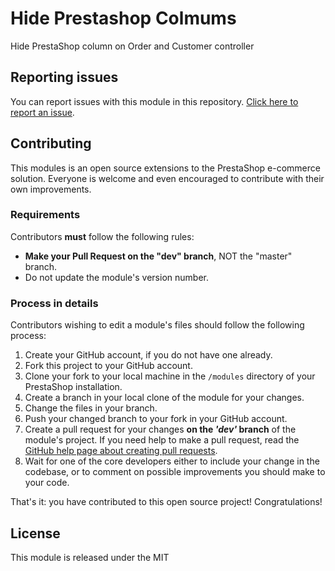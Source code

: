 # Hide Prestashop Colmums

Hide PrestaShop column on Order and Customer controller

## Reporting issues

You can report issues with this module in this repository. [Click here to report an issue][report-issue]. 

## Contributing

This modules is an open source extensions to the PrestaShop e-commerce solution. Everyone is welcome and even encouraged to contribute with their own improvements.

### Requirements

Contributors **must** follow the following rules:

* **Make your Pull Request on the "dev" branch**, NOT the "master" branch.
* Do not update the module's version number.

### Process in details

Contributors wishing to edit a module's files should follow the following process:

1. Create your GitHub account, if you do not have one already.
2. Fork this project to your GitHub account.
3. Clone your fork to your local machine in the ```/modules``` directory of your PrestaShop installation.
4. Create a branch in your local clone of the module for your changes.
5. Change the files in your branch.
6. Push your changed branch to your fork in your GitHub account.
7. Create a pull request for your changes **on the _'dev'_ branch** of the module's project. If you need help to make a pull request, read the [GitHub help page about creating pull requests][3].
8. Wait for one of the core developers either to include your change in the codebase, or to comment on possible improvements you should make to your code.

That's it: you have contributed to this open source project! Congratulations!

## License

This module is released under the MIT

[report-issue]: https://github.com/okom3pom/hideprestashopcolumns/issues/new/choose
[3]: https://help.github.com/articles/using-pull-requests
